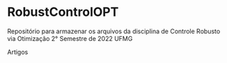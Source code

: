# RobustControlOPT

Repositório para armazenar os arquivos da disciplina de Controle Robusto via Otimização 2° Semestre de 2022 UFMG

Artigos
